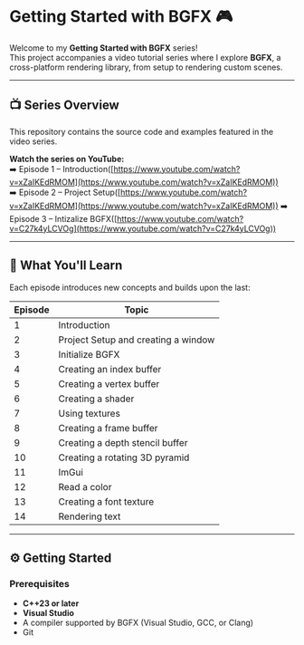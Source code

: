 # Getting Started with BGFX 🎮

Welcome to my **Getting Started with BGFX** series!  
This project accompanies a video tutorial series where I explore **BGFX**, a cross-platform rendering library, from setup to rendering custom scenes.

---

## 📺 Series Overview

This repository contains the source code and examples featured in the video series.

**Watch the series on YouTube:**  
➡️ Episode 1 – Introduction([https://www.youtube.com/watch?v=xZaIKEdRMOM](https://www.youtube.com/watch?v=xZaIKEdRMOM))  
➡️ Episode 2 – Project Setup([https://www.youtube.com/watch?v=xZaIKEdRMOM](https://www.youtube.com/watch?v=xZaIKEdRMOM))
➡️ Episode 3 – Intizalize BGFX([https://www.youtube.com/watch?v=C27k4yLCVOg](https://www.youtube.com/watch?v=C27k4yLCVOg))

---

## 🧩 What You'll Learn

Each episode introduces new concepts and builds upon the last:


| Episode | Topic |
|----------|-------|
| 1 | Introduction |
| 2 | Project Setup and creating a window |
| 3 | Initialize BGFX |
| 4 | Creating an index buffer |
| 5 | Creating a vertex buffer |
| 6 | Creating a shader |
| 7 | Using textures |
| 8 | Creating a frame buffer |
| 9 | Creating a depth stencil buffer |
| 10 | Creating a rotating 3D pyramid |
| 11 | ImGui |
| 12 | Read a color |
| 13 | Creating a font texture |
| 14 | Rendering text |

---

## ⚙️ Getting Started

### Prerequisites
- **C++23 or later**
- **Visual Studio**
- A compiler supported by BGFX (Visual Studio, GCC, or Clang)
- Git
